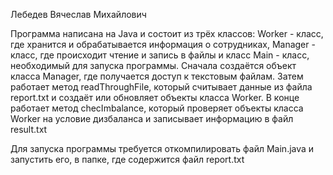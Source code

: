 Лебедев Вячеслав Михайлович

Программа написана на Java и состоит из трёх классов: Worker - класс, где хранится и обрабатывается информация о сотрудниках, Manager - класс, где происходит чтение и запись в файлы и класс Main - класс, необходимый для запуска программы.
Сначала создаётся объект класса Manager, где получается доступ к текстовым файлам.
Затем работает метод readThroughFile, который считывает данные из файла report.txt и создаёт или обновляет объекты класса Worker.
В конце работает метод checImbalance, который проверяет объекты класса Worker на условие дизбаланса и записывает информацию в файл result.txt

Для запуска программы требуется откомпилировать файл Main.java и запустить его, в папке, где содержится файл report.txt
